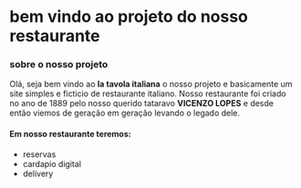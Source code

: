 #  bem vindo ao projeto do  nosso restaurante
 
### sobre o nosso projeto
Olá, seja bem vindo ao __la tavola italiana__
o nosso projeto e basicamente um site simples e ficticio de restaurante italiano.
Nosso restaurante foi criado no ano de 1889 pelo nosso querido tataravo **__VICENZO LOPES__**
e desde então viemos de geração em geração levando o legado dele.
#### **Em nosso restaurante teremos:**
+ reservas 
+ cardapio digital
+ delivery

